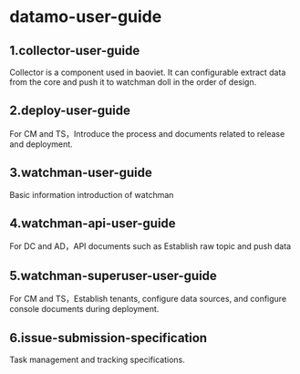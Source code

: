 # datamo-user-guide

## 1.collector-user-guide

Collector is a component used in baoviet. It can configurable extract data from the core and push it to watchman doll in the order of design.

## 2.deploy-user-guide

For CM and TS，Introduce the process and documents related to release and deployment.

## 3.watchman-user-guide

Basic information introduction of watchman

## 4.watchman-api-user-guide

For DC and AD，API documents such as Establish raw topic and push data

## 5.watchman-superuser-user-guide

For CM and TS，Establish tenants, configure data sources, and configure console documents during deployment.

## 6.issue-submission-specification

Task management and tracking specifications.

